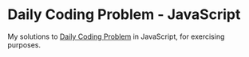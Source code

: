 # Daily Coding Problem - JavaScript

My solutions to [Daily Coding Problem](https://www.dailycodingproblem.com/) in JavaScript, for exercising purposes.
